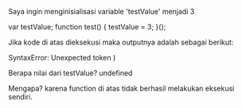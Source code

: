Saya ingin menginisialisasi variable 'testValue' menjadi 3

var testValue;
function test() {
  testValue = 3;
  }();

Jika kode di atas dieksekusi maka outputnya adalah sebagai berikut:

SyntaxError: Unexpected token )

Berapa nilai dari testValue?
undefined

Mengapa?
karena function di atas tidak berhasil melakukan eksekusi sendiri.
